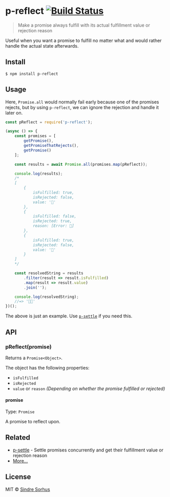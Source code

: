 # p-reflect [![Build Status](https://travis-ci.org/sindresorhus/p-reflect.svg?branch=master)](https://travis-ci.org/sindresorhus/p-reflect)

> Make a promise always fulfill with its actual fulfillment value or rejection reason

Useful when you want a promise to fulfill no matter what and would rather handle the actual state afterwards.


## Install

```
$ npm install p-reflect
```


## Usage

Here, `Promise.all` would normally fail early because one of the promises rejects, but by using `p-reflect`, we can ignore the rejection and handle it later on.

```js
const pReflect = require('p-reflect');

(async () => {
	const promises = [
		getPromise(),
		getPromiseThatRejects(),
		getPromise()
	];

	const results = await Promise.all(promises.map(pReflect));

	console.log(results);
	/*
	[
		{
			isFulfilled: true,
			isRejected: false,
			value: '🦄'
		},
		{
			isFulfilled: false,
			isRejected: true,
			reason: [Error: 👹]
		},
		{
			isFulfilled: true,
			isRejected: false,
			value: '🐴'
		}
	]
	*/

	const resolvedString = results
		.filter(result => result.isFulfilled)
		.map(result => result.value)
		.join('');

	console.log(resolvedString);
	//=> '🦄🐴'
})();
```

The above is just an example. Use [`p-settle`](https://github.com/sindresorhus/p-settle) if you need this.


## API

### pReflect(promise)

Returns a `Promise<Object>`.

The object has the following properties:

- `isFulfilled`
- `isRejected`
- `value` or `reason` *(Depending on whether the promise fulfilled or rejected)*

#### promise

Type: `Promise`

A promise to reflect upon.


## Related

- [p-settle](https://github.com/sindresorhus/p-settle) - Settle promises concurrently and get their fulfillment value or rejection reason
- [More…](https://github.com/sindresorhus/promise-fun)


## License

MIT © [Sindre Sorhus](https://sindresorhus.com)
